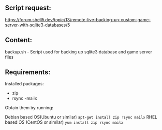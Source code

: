 ## Script request:

https://forum.shell5.dev/topic/13/remote-live-backing-up-custom-game-server-with-sqlite3-databases/5

## Content:

backup.sh - Script used for backing up sqlite3 database and game server files

## Requirements:

Installed packages:

- zip
- rsync
-mailx

Obtain them by running:

Debian based OS(Ubuntu or similar) `apt-get install zip rsync mailx`
RHEL based OS (CentOS or similar) `yum install zip rsync mailx`
